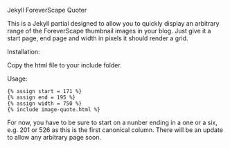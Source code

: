 Jekyll ForeverScape Quoter

This is a Jekyll partial designed to allow you to quickly display an arbitrary range of the ForeverScape thumbnail images in your blog.
Just give it a start page, end page and width in pixels it should render a grid.  

Installation:

Copy the html file to your include folder. 


Usage:


    {% assign start = 171 %}
    {% assign end = 195 %}
    {% assign width = 750 %}
    {% include image-quote.html %}
    
    
For now, you have to be sure to start on a nunber ending in a one or a six, e.g. 201 or 526 as this is the first canonical column. There will be an update to allow any arbitrary page soon.


